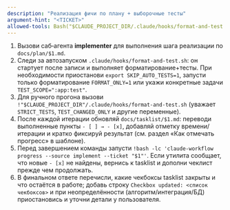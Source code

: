 ```yaml
---
description: "Реализация фичи по плану + выборочные тесты"
argument-hint: "<TICKET>"
allowed-tools: Bash("$CLAUDE_PROJECT_DIR/.claude/hooks/format-and-test.sh:*"),Bash(claude-workflow progress:*),Read,Edit,Write,Grep,Glob
---
```

1) Вызови саб‑агента **implementer** для выполнения шага реализации по `docs/plan/$1.md`.
2) Следи за автозапуском `.claude/hooks/format-and-test.sh`: он стартует после записи и выполняет форматирование+тесты. При необходимости приостанови `export SKIP_AUTO_TESTS=1`, запусти только форматирование `FORMAT_ONLY=1` или укажи конкретные задачи `TEST_SCOPE=":app:test"`.
3) Для ручного прогона вызови `!"$CLAUDE_PROJECT_DIR"/.claude/hooks/format-and-test.sh` (уважает `STRICT_TESTS`, `TEST_CHANGED_ONLY` и другие переменные).
4) После каждой итерации обновляй `docs/tasklist/$1.md`: переводи выполненные пункты `- [ ] → - [x]`, добавляй отметку времени/итерации и кратко фиксируй результат (см. раздел «Как отмечать прогресс» в шаблоне).
5) Перед завершением команды запусти `!bash -lc 'claude-workflow progress --source implement --ticket "$1"'`. Если утилита сообщает, что новые `- [x]` не найдены, вернись к tasklist и дополни чеклист прежде чем продолжать.
6) В финальном ответе перечисли, какие чекбоксы tasklist закрыты и что остаётся в работе; добавь строку `Checkbox updated: <список чекбоксов>` и при неопределённости (алгоритм/интеграция/БД) приостановись и уточни детали у пользователя.
